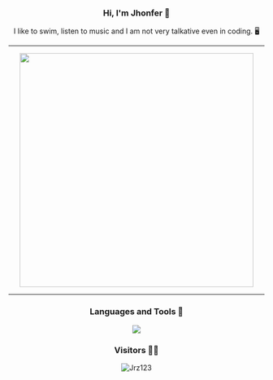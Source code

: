 <h3 align="center"> Hi, I'm Jhonfer 👋 </h3>
<p align="center">I like to swim, listen to music and I am not very talkative even in coding. 🖥️ </p>

---

<div align="center">
<a href="https://github.com/anuraghazra/github-readme-stats">
  <img width="460px" src="https://github-readme-stats-git-masterrstaa-rickstaa.vercel.app/api?username=jrz123&count_private=true&include_all_commits=true&show_icons=true&theme=transparent&hide_border=true&border_radius=20px&bg_color=473419"/>
</a>
</div>

---

<h3 align="center"> Languages and Tools 📌 </h3>
<p align="center">
  <img src="https://skillicons.dev/icons?i=react,angular,js,python,php,git,vim,linux" />
</p>

<h3 align="center">Visitors 🔭🌱 </h3>
<p align="center"><img src="https://komarev.com/ghpvc/?username=jrz123" alt="Jrz123" /></p>
